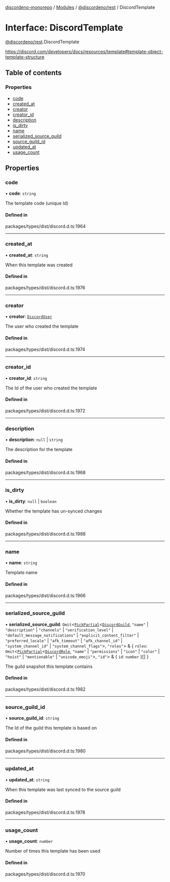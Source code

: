 [discordeno-monorepo](../README.md) / [Modules](../modules.md) / [@discordeno/rest](../modules/discordeno_rest.md) / DiscordTemplate

# Interface: DiscordTemplate

[@discordeno/rest](../modules/discordeno_rest.md).DiscordTemplate

https://discord.com/developers/docs/resources/template#template-object-template-structure

## Table of contents

### Properties

- [code](discordeno_rest.DiscordTemplate.md#code)
- [created_at](discordeno_rest.DiscordTemplate.md#created_at)
- [creator](discordeno_rest.DiscordTemplate.md#creator)
- [creator_id](discordeno_rest.DiscordTemplate.md#creator_id)
- [description](discordeno_rest.DiscordTemplate.md#description)
- [is_dirty](discordeno_rest.DiscordTemplate.md#is_dirty)
- [name](discordeno_rest.DiscordTemplate.md#name)
- [serialized_source_guild](discordeno_rest.DiscordTemplate.md#serialized_source_guild)
- [source_guild_id](discordeno_rest.DiscordTemplate.md#source_guild_id)
- [updated_at](discordeno_rest.DiscordTemplate.md#updated_at)
- [usage_count](discordeno_rest.DiscordTemplate.md#usage_count)

## Properties

### code

• **code**: `string`

The template code (unique Id)

#### Defined in

packages/types/dist/discord.d.ts:1964

---

### created_at

• **created_at**: `string`

When this template was created

#### Defined in

packages/types/dist/discord.d.ts:1976

---

### creator

• **creator**: [`DiscordUser`](discordeno_rest.DiscordUser.md)

The user who created the template

#### Defined in

packages/types/dist/discord.d.ts:1974

---

### creator_id

• **creator_id**: `string`

The Id of the user who created the template

#### Defined in

packages/types/dist/discord.d.ts:1972

---

### description

• **description**: `null` \| `string`

The description for the template

#### Defined in

packages/types/dist/discord.d.ts:1968

---

### is_dirty

• **is_dirty**: `null` \| `boolean`

Whether the template has un-synced changes

#### Defined in

packages/types/dist/discord.d.ts:1988

---

### name

• **name**: `string`

Template name

#### Defined in

packages/types/dist/discord.d.ts:1966

---

### serialized_source_guild

• **serialized_source_guild**: `Omit`<[`PickPartial`](../modules/discordeno_rest.md#pickpartial)<[`DiscordGuild`](discordeno_rest.DiscordGuild.md), `"name"` \| `"description"` \| `"channels"` \| `"verification_level"` \| `"default_message_notifications"` \| `"explicit_content_filter"` \| `"preferred_locale"` \| `"afk_timeout"` \| `"afk_channel_id"` \| `"system_channel_id"` \| `"system_channel_flags"`\>, `"roles"`\> & { `roles`: `Omit`<[`PickPartial`](../modules/discordeno_rest.md#pickpartial)<[`DiscordRole`](discordeno_rest.DiscordRole.md), `"name"` \| `"permissions"` \| `"icon"` \| `"color"` \| `"hoist"` \| `"mentionable"` \| `"unicode_emoji"`\>, `"id"`\> & { `id`: `number` }[] }

The guild snapshot this template contains

#### Defined in

packages/types/dist/discord.d.ts:1982

---

### source_guild_id

• **source_guild_id**: `string`

The Id of the guild this template is based on

#### Defined in

packages/types/dist/discord.d.ts:1980

---

### updated_at

• **updated_at**: `string`

When this template was last synced to the source guild

#### Defined in

packages/types/dist/discord.d.ts:1978

---

### usage_count

• **usage_count**: `number`

Number of times this template has been used

#### Defined in

packages/types/dist/discord.d.ts:1970
